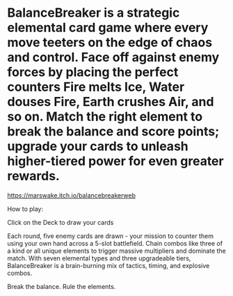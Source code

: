 

# BalanceBreaker is a strategic elemental card game where every move teeters on the edge of chaos and control. Face off against enemy forces by placing the perfect counters Fire melts Ice, Water douses Fire, Earth crushes Air, and so on. Match the right element to break the balance and score points; upgrade your cards to unleash higher-tiered power for even greater rewards.

https://marswake.itch.io/balancebreakerweb

How to play:

Click on the Deck to draw your cards

Each round, five enemy cards are drawn - your mission to counter them using your own hand across a 5-slot battlefield. Chain combos like three of a kind or all unique elements to trigger massive multipliers and dominate the match. With seven elemental types and three upgradeable tiers, BalanceBreaker is a brain-burning mix of tactics, timing, and explosive combos.

Break the balance. Rule the elements.
